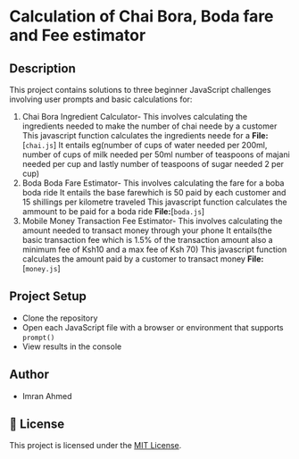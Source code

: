 # Calculation of Chai Bora, Boda fare and Fee estimator

## Description
This project contains solutions to three beginner JavaScript challenges involving user prompts and basic calculations for:
1. Chai Bora Ingredient Calculator-
This involves calculating the ingredients needed to make the number of chai neede by a customer
This javascript function calculates the ingredients neede for a 
**File:**[`chai.js`]
It entails eg(number of cups of water needed per 200ml,
number of cups of milk needed per 50ml
number of teaspoons of majani needed per cup
and lastly number of teaspoons of sugar needed 2 per cup)
2. Boda Boda Fare Estimator-
This involves calculating the fare for a boba boda ride
It entails the base farewhich is 50 paid by each customer and 15 shillings per kilometre traveled
This javascript function calculates the ammount to be paid for a boda ride
**File:**[`boda.js`]
3. Mobile Money Transaction Fee Estimator-
This involves calculating the amount needed to transact money through your phone
It entails(the basic transaction fee which is 1.5% of the transaction amount
also a minimum fee of Ksh10
and a max fee of Ksh 70)
This javascript function calculates the amount paid by a customer to transact money
**File:**[`money.js`]

## Project Setup
- Clone the repository
- Open each JavaScript file with a browser or environment that supports `prompt()`
- View results in the console

## Author
- Imran Ahmed

## 📄 License

This project is licensed under the [MIT License](LICENSE).



